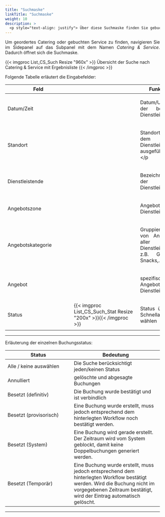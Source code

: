 ```yaml
---
title: "Suchmaske"
linkTitle: "Suchmaske"
weight: 10
description: >
  <p style="text-align: justify"> Über diese Suchmaske finden Sie gebuchte Catering & Services anhand von Dienstleistenden und Angeboten. </p>
---
```

<p style="text-align: justify"> Um geordertes Catering oder gebuchten Service zu finden, navigieren Sie im Sidepanel auf das Subpanel mit dem Namen <i>Catering & Service</i>. Dadurch öffnet sich die Suchmaske. </p>

{{< imgproc List_CS_Such Resize "960x" >}}
Übersicht der Suche nach Catering & Service mit Ergebnisliste 
{{< /imgproc >}}

Folgende Tabelle erläutert die Eingabefelder:

 |<div style="width:200px">Feld</div>|<div style="width:200px"></div>|Funktion|
 |---|---|---|
 |Datum/Zeit||<p style="text-align: justify"> Datum/Uhrzeit der bestellten Dienstleistung </p>|
 |Standort||<p style="text-align: justify"> Standort, an dem die Dienstleistung ausgeführt wird </p|
 |Dienstleistende||<p style="text-align: justify">Bezeichnung der Dienstleistenden</p>|
 |Angebotszone||<p style="text-align: justify">Angebote eines Dienstleisters</p>|
 |Angebotskategorie||<p style="text-align: justify">Gruppierung von Angeboten aller Dienstleister, z.B. Getränke, Snacks,...</p>|
 |Angebot||<p style="text-align: justify">spezifisches Angebot eines Dienstleisters</p>|
 |Status|{{< imgproc List_CS_Such_Stat Resize "200x" >}}{{< /imgproc >}}|<p style="text-align: justify">Status über die Schnellauswahl wählen</p>|
 ---

Erläuterung der einzelnen Buchungsstatus:

 |<div style="width:200px">Status</div>|Bedeutung|
 |---|---|
 |Alle / keine auswählen|Die Suche berücksichtigt jeden/keinen Status|
 |Annulliert|gelöschte und abgesagte Buchungen|
 |Besetzt (definitiv)|Die Buchung wurde bestätigt und ist verbindlich|
 |Besetzt (provisorisch)|Eine Buchung wurde erstellt, muss jedoch entsprechend dem hinterlegten Workflow noch bestätigt werden.|
 |Besetzt (System)|Eine Buchung wird gerade erstellt. Der Zeitraum wird vom System geblockt, damit keine Doppelbuchungen generiert werden.|
 |Besetzt (Temporär)|Eine Buchung wurde erstellt, muss jedoch entsprechend dem hinterlegten Workflow bestätigt werden. Wird die Buchung nicht im vorgegebenen Zeitraum bestätigt, wird der Eintrag automatisch gelöscht.||
 ---
